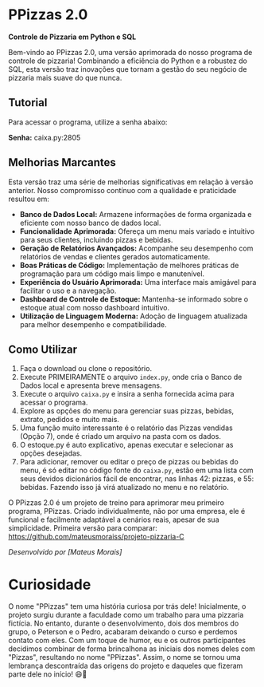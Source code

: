# PPizzas 2.0

**Controle de Pizzaria em Python e SQL**

Bem-vindo ao PPizzas 2.0, uma versão aprimorada do nosso programa de controle de pizzaria! Combinando a eficiência do Python e a robustez do SQL, esta versão traz inovações que tornam a gestão do seu negócio de pizzaria mais suave do que nunca.

## Tutorial

Para acessar o programa, utilize a senha abaixo:

**Senha:** caixa.py:2805

## Melhorias Marcantes

Esta versão traz uma série de melhorias significativas em relação à versão anterior. Nosso compromisso contínuo com a qualidade e praticidade resultou em:

- **Banco de Dados Local:** Armazene informações de forma organizada e eficiente com nosso banco de dados local.
- **Funcionalidade Aprimorada:** Ofereça um menu mais variado e intuitivo para seus clientes, incluindo pizzas e bebidas.
- **Geração de Relatórios Avançados:** Acompanhe seu desempenho com relatórios de vendas e clientes gerados automaticamente.
- **Boas Práticas de Código:** Implementação de melhores práticas de programação para um código mais limpo e manutenível.
- **Experiência do Usuário Aprimorada:** Uma interface mais amigável para facilitar o uso e a navegação.
- **Dashboard de Controle de Estoque:** Mantenha-se informado sobre o estoque atual com nosso dashboard intuitivo.
- **Utilização de Linguagem Moderna:** Adoção de linguagem atualizada para melhor desempenho e compatibilidade.

## Como Utilizar

1. Faça o download ou clone o repositório.
2. Execute PRIMEIRAMENTE o arquivo `index.py`, onde cria o Banco de Dados local e apresenta breve mensagens.
3. Execute o arquivo `caixa.py` e insira a senha fornecida acima para acessar o programa.
4. Explore as opções do menu para gerenciar suas pizzas, bebidas, extrato, pedidos e muito mais.
5. Uma função muito interessante é o relatório das Pizzas vendidas (Opção 7), onde é criado um arquivo na pasta com os dados.
6. O estoque.py é auto explicativo, apenas executar e selecionar as opções desejadas.
7. Para adicionar, remover ou editar o preço de pizzas ou bebidas do menu, é só editar no código fonte do `caixa.py`, 
estão em uma lista com seus devidos dicionários fácil de encontrar, nas linhas 42: pizzas, e 55: bebidas. Fazendo isso já virá atualizado no menu e no relatório.

O PPizzas 2.0 é um projeto de treino para aprimorar meu primeiro programa, PPizzas. Criado individualmente, não por uma empresa, ele é funcional e facilmente adaptável a cenários reais, apesar de sua simplicidade.
Primeira versão para comparar: https://github.com/mateusmoraiss/projeto-pizzaria-C


_Desenvolvido por [Mateus Morais]_

# Curiosidade

O nome "PPizzas" tem uma história curiosa por trás dele! Inicialmente, o projeto surgiu durante a faculdade como um trabalho para uma pizzaria fictícia. No entanto, durante o desenvolvimento, dois dos membros do grupo, o Peterson e o Pedro, acabaram deixando o curso e perdemos contato com eles. Com um toque de humor, eu e os outros participantes decidimos combinar de forma brincalhona as iniciais dos nomes deles com "Pizzas", resultando no nome "PPizzas". Assim, o nome se tornou uma lembrança descontraída das origens do projeto e daqueles que fizeram parte dele no início! 😄🍕


